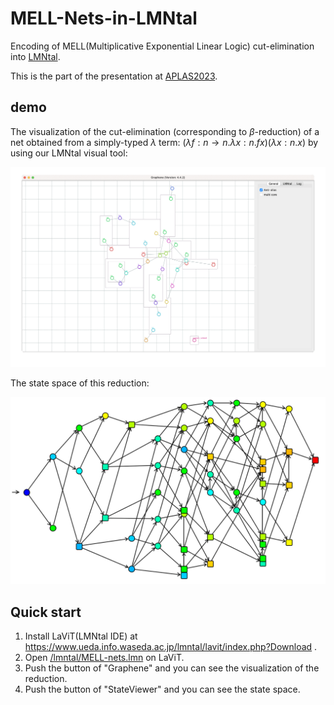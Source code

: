 # MELL-Nets-in-LMNtal

Encoding of MELL(Multiplicative Exponential Linear Logic) cut-elimination into [LMNtal](https://www.ueda.info.waseda.ac.jp/lmntal/index.php).

This is the part of the presentation at [APLAS2023](https://conf.researchr.org/details/aplas-2023/src-and-posters/4/-Non-SRC-Encoding-MELL-Cut-Elimination-into-a-Hierarchical-Graph-Rewriting-Language).

## demo

The visualization of the cut-elimination (corresponding to $\beta$-reduction) of a net obtained from a simply-typed $\lambda$ term: $(\lambda f: n \to n . \lambda x: n . f x)(\lambda x : n . x)$ by using our LMNtal visual tool:

![demo](/fig/demo.gif)

The state space of this reduction:

![demo](/fig/state_fixed.png)

## Quick start

1. Install LaViT(LMNtal IDE) at https://www.ueda.info.waseda.ac.jp/lmntal/lavit/index.php?Download .
2. Open [/lmntal/MELL-nets.lmn](https://github.com/kyawaway/MELL-Nets-in-LMNtal/blob/main/lmntal/MELL-nets.lmn) on LaViT.
3. Push the button of "Graphene" and you can see the visualization of the reduction.
4. Push the button of "StateViewer" and you can see the state space.

